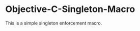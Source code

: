 Objective-C-Singleton-Macro
===========================

This is a simple singleton enforcement macro.
